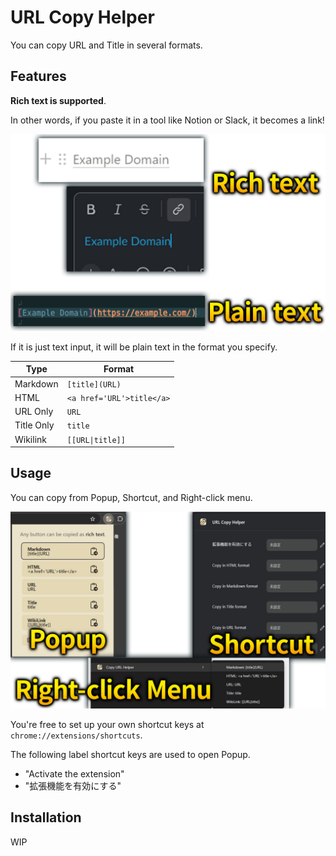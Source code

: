 # URL Copy Helper
You can copy URL and Title in several formats.

## Features
**Rich text is supported**.

In other words, if you paste it in a tool like Notion or Slack, it becomes a link!

![Rich text & plain text](./docs/images/2type-text.jpg)

If it is just text input, it will be plain text in the format you specify.


| Type       | Format                    |
|------------|---------------------------|
| Markdown   | `[title](URL)`            |
| HTML       | `<a href='URL'>title</a>` |
| URL Only   | `URL`                     |
| Title Only | `title`                   |
| Wikilink   | `[[URL\|title]]`          |


## Usage

You can copy from Popup, Shortcut, and Right-click menu.

![usage](./docs/images/run-3way.jpg)

You're free to set up your own shortcut keys at `chrome://extensions/shortcuts`.

The following label shortcut keys are used to open Popup.

- "Activate the extension"
- "拡張機能を有効にする"

## Installation
WIP

